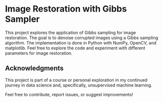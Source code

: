 # Image Restoration with Gibbs Sampler

This project explores the application of Gibbs sampling for image restoration. 
The goal is to denoise corrupted images using a Gibbs sampling algorithm. 
The implementation is done in Python with NumPy, OpenCV, and matplotlib. 
Feel free to explore the code and experiment with different parameters for image restoration.

## Acknowledgments

This project is part of a course or personal exploration in my continued journey in data science and, specifically, unsupervised machine learning.

Feel free to contribute, report issues, or suggest improvements!
